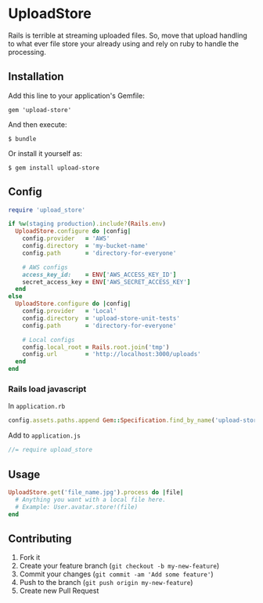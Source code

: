 # UploadStore

Rails is terrible at streaming uploaded files. So, move that upload handling to what ever file store your already using and rely on ruby to handle the processing.

## Installation

Add this line to your application's Gemfile:

    gem 'upload-store'

And then execute:

    $ bundle

Or install it yourself as:

    $ gem install upload-store

## Config

```ruby
require 'upload_store'

if %w(staging production).include?(Rails.env)
  UploadStore.configure do |config|
    config.provider   = 'AWS'
    config.directory  = 'my-bucket-name'
    config.path       = 'directory-for-everyone'

    # AWS configs
    access_key_id:    = ENV['AWS_ACCESS_KEY_ID']
    secret_access_key = ENV['AWS_SECRET_ACCESS_KEY']
  end
else
  UploadStore.configure do |config|
    config.provider   = 'Local'
    config.directory  = 'upload-store-unit-tests'
    config.path       = 'directory-for-everyone'

    # Local configs
    config.local_root = Rails.root.join('tmp')
    config.url        = 'http://localhost:3000/uploads'
  end
end
```

### Rails load javascript

In `application.rb`

```ruby
config.assets.paths.append Gem::Specification.find_by_name('upload-store').gem_dir + '/javascripts'
```

Add to `application.js`
```javascript
//= require upload_store
```

## Usage

```ruby
UploadStore.get('file_name.jpg').process do |file|
  # Anything you want with a local file here.
  # Example: User.avatar.store!(file)
end
```

## Contributing

1. Fork it
2. Create your feature branch (`git checkout -b my-new-feature`)
3. Commit your changes (`git commit -am 'Add some feature'`)
4. Push to the branch (`git push origin my-new-feature`)
5. Create new Pull Request
